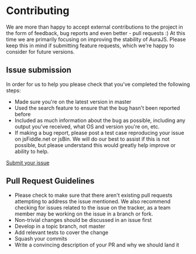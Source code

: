 # Contributing

We are more than happy to accept external contributions to the project in the form of feedback, bug reports and even better - pull requests :) At this time we are primarily focusing on improving the stability of AuraJS. Please keep this in mind if submitting feature requests, which we're happy to consider for future versions.

## Issue submission

In order for us to help you please check that you've completed the following steps:

* Made sure you're on the latest version in master
* Used the search feature to ensure that the bug hasn't been reported before
* Included as much information about the bug as possible, including any output you've received, what OS and version you're on, etc.
* If making a bug report, please post a test case reproducing your issue on jsFiddle.net or jsBin. We will do our best to assist if this is not possible, but please understand this would greatly help improve or ability to help.

[Submit your issue](https://github.com/aurajs/aura/issues/new)

## Pull Request Guidelines

* Please check to make sure that there aren't existing pull requests attempting to address the issue mentioned. We also recommend checking for issues related to the issue on the tracker, as a team member may be working on the issue in a branch or fork.
* Non-trivial changes should be discussed in an issue first
* Develop in a topic branch, not master
* Add relevant tests to cover the change
* Squash your commits
* Write a convincing description of your PR and why we should land it